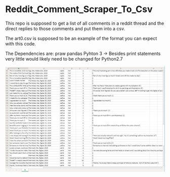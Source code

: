 # Reddit_Comment_Scraper_To_Csv
This repo is supposed to get a list of all comments in a reddit thread and the direct replies to those comments and put them into a csv.

The art0.csv is supposed to be an example of the format you can expect with this code.

The Dependencies are: 
  praw
  pandas
  Pyhton 3 -> Besides print statements very little would likely need to be changed for Python2.7

![Csv Example](Capture.png)
